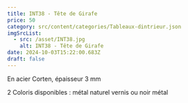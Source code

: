 ```yaml
---
title: INT38 - Tête de Girafe
price: 50
category: src/content/categories/Tableaux-dintrieur.json
imgSrcList:
  - src: /asset/INT38.jpg
    alt: INT38 - Tête de Girafe
date: 2024-10-03T15:22:00.683Z
draft: false
---
```


En acier Corten, épaisseur 3 mm

2 Coloris disponibles : métal naturel vernis ou noir métal
